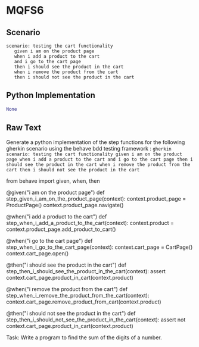 # MQFS6
## Scenario
```gherkin
scenario: testing the cart functionality 
   given i am on the product page 
   when i add a product to the cart 
   and i go to the cart page 
   then i should see the product in the cart 
   when i remove the product from the cart 
   then i should not see the product in the cart
```


## Python Implementation
```python
None
```


## Raw Text
Generate a python implementation of the step functions for the following gherkin scenario using the behave bdd testing framework : ```gherkin scenario: testing the cart functionality given i am on the product page when i add a product to the cart and i go to the cart page then i should see the product in the cart when i remove the product from the cart then i should not see the product in the cart ```



from behave import given, when, then

@given("i am on the product page")
def step_given_i_am_on_the_product_page(context):
    context.product_page = ProductPage()
    context.product_page.navigate()

@when("i add a product to the cart")
def step_when_i_add_a_product_to_the_cart(context):
    context.product = context.product_page.add_product_to_cart()

@when("i go to the cart page")
def step_when_i_go_to_the_cart_page(context):
    context.cart_page = CartPage()
    context.cart_page.open()

@then("i should see the product in the cart")
def step_then_i_should_see_the_product_in_the_cart(context):
    assert context.cart_page.product_in_cart(context.product)

@when("i remove the product from the cart")
def step_when_i_remove_the_product_from_the_cart(context):
    context.cart_page.remove_product_from_cart(context.product)

@then("i should not see the product in the cart")
def step_then_i_should_not_see_the_product_in_the_cart(context):
    assert not context.cart_page.product_in_cart(context.product)


Task: Write a program to find the sum of the digits of a number.
